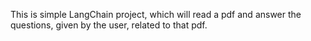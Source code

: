 This is simple LangChain project, which will read a pdf and answer the questions, given by the user, related to that pdf.
